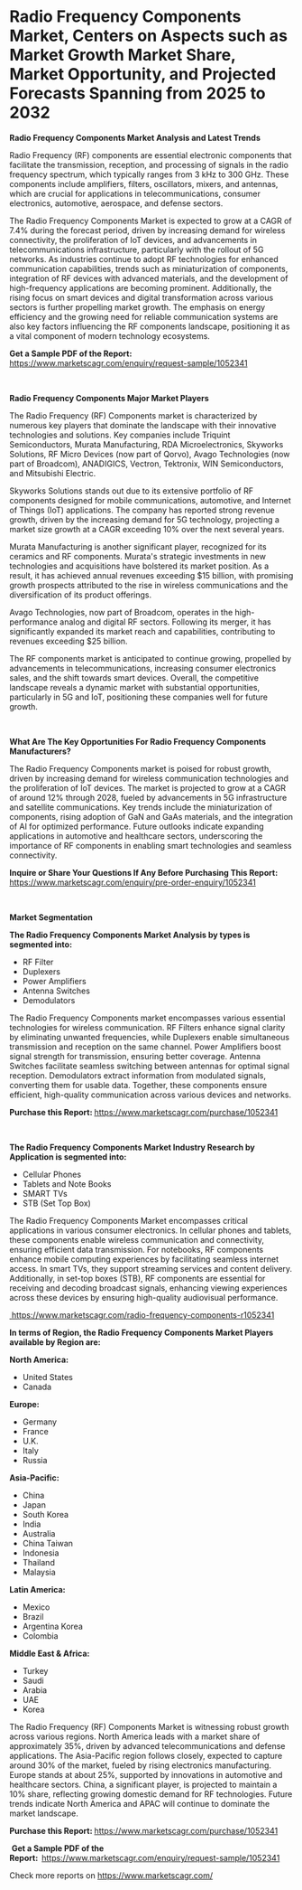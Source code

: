 <p><h1>Radio Frequency Components Market, Centers on Aspects such as Market Growth Market Share, Market Opportunity, and Projected Forecasts Spanning from 2025 to 2032</h1></p><p><strong>Radio Frequency Components Market Analysis and Latest Trends</strong></p>
<p><p>Radio Frequency (RF) components are essential electronic components that facilitate the transmission, reception, and processing of signals in the radio frequency spectrum, which typically ranges from 3 kHz to 300 GHz. These components include amplifiers, filters, oscillators, mixers, and antennas, which are crucial for applications in telecommunications, consumer electronics, automotive, aerospace, and defense sectors.</p><p>The Radio Frequency Components Market is expected to grow at a CAGR of 7.4% during the forecast period, driven by increasing demand for wireless connectivity, the proliferation of IoT devices, and advancements in telecommunications infrastructure, particularly with the rollout of 5G networks. As industries continue to adopt RF technologies for enhanced communication capabilities, trends such as miniaturization of components, integration of RF devices with advanced materials, and the development of high-frequency applications are becoming prominent. Additionally, the rising focus on smart devices and digital transformation across various sectors is further propelling market growth. The emphasis on energy efficiency and the growing need for reliable communication systems are also key factors influencing the RF components landscape, positioning it as a vital component of modern technology ecosystems.</p></p>
<p><strong>Get a Sample PDF of the Report:&nbsp;</strong> <a href="https://www.marketscagr.com/enquiry/request-sample/1052341?utm_campaign=2946&utm_medium=2&utm_source=Github&utm_content=ia&utm_term=06032025&utm_id=radio-frequency-components">https://www.marketscagr.com/enquiry/request-sample/1052341</a></p>
<p>&nbsp;</p>
<p><strong>Radio Frequency Components Major Market Players</strong></p>
<p><p>The Radio Frequency (RF) Components market is characterized by numerous key players that dominate the landscape with their innovative technologies and solutions. Key companies include Triquint Semiconductors, Murata Manufacturing, RDA Microelectronics, Skyworks Solutions, RF Micro Devices (now part of Qorvo), Avago Technologies (now part of Broadcom), ANADIGICS, Vectron, Tektronix, WIN Semiconductors, and Mitsubishi Electric.</p><p>Skyworks Solutions stands out due to its extensive portfolio of RF components designed for mobile communications, automotive, and Internet of Things (IoT) applications. The company has reported strong revenue growth, driven by the increasing demand for 5G technology, projecting a market size growth at a CAGR exceeding 10% over the next several years.</p><p>Murata Manufacturing is another significant player, recognized for its ceramics and RF components. Murata's strategic investments in new technologies and acquisitions have bolstered its market position. As a result, it has achieved annual revenues exceeding $15 billion, with promising growth prospects attributed to the rise in wireless communications and the diversification of its product offerings.</p><p>Avago Technologies, now part of Broadcom, operates in the high-performance analog and digital RF sectors. Following its merger, it has significantly expanded its market reach and capabilities, contributing to revenues exceeding $25 billion.</p><p>The RF components market is anticipated to continue growing, propelled by advancements in telecommunications, increasing consumer electronics sales, and the shift towards smart devices. Overall, the competitive landscape reveals a dynamic market with substantial opportunities, particularly in 5G and IoT, positioning these companies well for future growth.</p></p>
<p>&nbsp;</p>
<p><strong>What Are The Key Opportunities For Radio Frequency Components Manufacturers?</strong></p>
<p><p>The Radio Frequency Components market is poised for robust growth, driven by increasing demand for wireless communication technologies and the proliferation of IoT devices. The market is projected to grow at a CAGR of around 12% through 2028, fueled by advancements in 5G infrastructure and satellite communications. Key trends include the miniaturization of components, rising adoption of GaN and GaAs materials, and the integration of AI for optimized performance. Future outlooks indicate expanding applications in automotive and healthcare sectors, underscoring the importance of RF components in enabling smart technologies and seamless connectivity.</p></p>
<p><strong>Inquire or Share Your Questions If Any Before Purchasing This Report:</strong> <a href="https://www.marketscagr.com/enquiry/pre-order-enquiry/1052341?utm_campaign=2946&utm_medium=2&utm_source=Github&utm_content=ia&utm_term=06032025&utm_id=radio-frequency-components">https://www.marketscagr.com/enquiry/pre-order-enquiry/1052341</a></p>
<p>&nbsp;</p>
<p><strong>Market Segmentation</strong></p>
<p><strong>The Radio Frequency Components Market Analysis by types is segmented into:</strong></p>
<p><ul><li>RF Filter</li><li>Duplexers</li><li>Power Amplifiers</li><li>Antenna Switches</li><li>Demodulators</li></ul></p>
<p><p>The Radio Frequency Components market encompasses various essential technologies for wireless communication. RF Filters enhance signal clarity by eliminating unwanted frequencies, while Duplexers enable simultaneous transmission and reception on the same channel. Power Amplifiers boost signal strength for transmission, ensuring better coverage. Antenna Switches facilitate seamless switching between antennas for optimal signal reception. Demodulators extract information from modulated signals, converting them for usable data. Together, these components ensure efficient, high-quality communication across various devices and networks.</p></p>
<p><strong>Purchase this Report:&nbsp;</strong><a href="https://www.marketscagr.com/purchase/1052341?utm_campaign=2946&utm_medium=2&utm_source=Github&utm_content=ia&utm_term=06032025&utm_id=radio-frequency-components">https://www.marketscagr.com/purchase/1052341</a></p>
<p>&nbsp;</p>
<p><strong>The Radio Frequency Components Market Industry Research by Application is segmented into:</strong></p>
<p><ul><li>Cellular Phones</li><li>Tablets and Note Books</li><li>SMART TVs</li><li>STB (Set Top Box)</li></ul></p>
<p><p>The Radio Frequency Components Market encompasses critical applications in various consumer electronics. In cellular phones and tablets, these components enable wireless communication and connectivity, ensuring efficient data transmission. For notebooks, RF components enhance mobile computing experiences by facilitating seamless internet access. In smart TVs, they support streaming services and content delivery. Additionally, in set-top boxes (STB), RF components are essential for receiving and decoding broadcast signals, enhancing viewing experiences across these devices by ensuring high-quality audiovisual performance.</p></p>
<p><a href="https://www.marketscagr.com/radio-frequency-components-r1052341?utm_campaign=2946&utm_medium=2&utm_source=Github&utm_content=ia&utm_term=06032025&utm_id=radio-frequency-components">&nbsp;https://www.marketscagr.com/radio-frequency-components-r1052341</a></p>
<p><strong>In terms of Region, the Radio Frequency Components Market Players available by Region are:</strong></p>
<p>
    <p> <strong> North America: </strong>
        <ul>
            <li>United States</li>
            <li>Canada</li>
        </ul>
        </p> 
    <p> <strong> Europe: </strong>
        <ul>
            <li>Germany</li>
            <li>France</li>
            <li>U.K.</li>
            <li>Italy</li>
            <li>Russia</li>
        </ul>
        </p> 
    <p> <strong> Asia-Pacific: </strong>
        <ul>
            <li>China</li>
            <li>Japan</li>
            <li>South Korea</li>
            <li>India</li>
            <li>Australia</li>
            <li>China Taiwan</li>
            <li>Indonesia</li>
            <li>Thailand</li>
            <li>Malaysia</li>
        </ul>
        </p> 
    <p> <strong> Latin America: </strong>
        <ul>
            <li>Mexico</li>
            <li>Brazil</li>
            <li>Argentina Korea</li>
            <li>Colombia</li>
        </ul>
        </p> 
    <p> <strong> Middle East & Africa: </strong>
        <ul>
            <li>Turkey</li>
            <li>Saudi</li>
            <li>Arabia</li>
            <li>UAE</li>
            <li>Korea</li>
        </ul>
    </p>
    </p>
<p><p>The Radio Frequency (RF) Components Market is witnessing robust growth across various regions. North America leads with a market share of approximately 35%, driven by advanced telecommunications and defense applications. The Asia-Pacific region follows closely, expected to capture around 30% of the market, fueled by rising electronics manufacturing. Europe stands at about 25%, supported by innovations in automotive and healthcare sectors. China, a significant player, is projected to maintain a 10% share, reflecting growing domestic demand for RF technologies. Future trends indicate North America and APAC will continue to dominate the market landscape.</p></p>
<p><strong>Purchase this Report: </strong><a href="https://www.marketscagr.com/purchase/1052341?utm_campaign=2946&utm_medium=2&utm_source=Github&utm_content=ia&utm_term=06032025&utm_id=radio-frequency-components">https://www.marketscagr.com/purchase/1052341</a></p>
<p>&nbsp;<strong>Get a Sample PDF of the Report:&nbsp;&nbsp;</strong><a href="https://www.marketscagr.com/enquiry/request-sample/1052341?utm_campaign=2946&utm_medium=2&utm_source=Github&utm_content=ia&utm_term=06032025&utm_id=radio-frequency-components">https://www.marketscagr.com/enquiry/request-sample/1052341</a></p>
<p><strong></strong></p>
<p>Check more reports on <a href="https://www.marketscagr.com/?utm_campaign=2946&utm_medium=2&utm_source=Github&utm_content=ia&utm_term=06032025&utm_id=radio-frequency-components">https://www.marketscagr.com/</a></p>